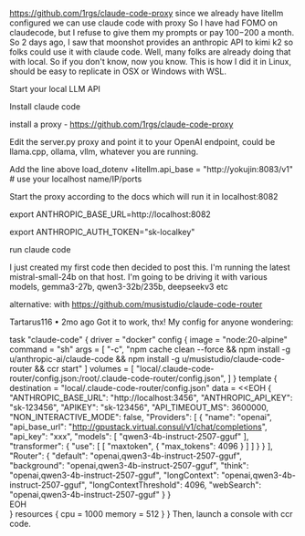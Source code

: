 https://github.com/1rgs/claude-code-proxy
since we already have litellm configured we can use claude code with proxy
So I have had FOMO on claudecode, but I refuse to give them my prompts or pay $100-$200 a month. So 2 days ago, I saw that moonshot provides an anthropic API to kimi k2 so folks could use it with claude code. Well, many folks are already doing that with local. So if you don't know, now you know. This is how I did it in Linux, should be easy to replicate in OSX or Windows with WSL.

Start your local LLM API

Install claude code

install a proxy - https://github.com/1rgs/claude-code-proxy

Edit the server.py proxy and point it to your OpenAI endpoint, could be llama.cpp, ollama, vllm, whatever you are running.

Add the line above load_dotenv
+litellm.api_base = "http://yokujin:8083/v1" # use your localhost name/IP/ports

Start the proxy according to the docs which will run it in localhost:8082

export ANTHROPIC_BASE_URL=http://localhost:8082

export ANTHROPIC_AUTH_TOKEN="sk-localkey"

run claude code

I just created my first code then decided to post this. I'm running the latest mistral-small-24b on that host. I'm going to be driving it with various models, gemma3-27b, qwen3-32b/235b, deepseekv3 etc


alternative: with https://github.com/musistudio/claude-code-router


Tartarus116
•
2mo ago
Got it to work, thx! My config for anyone wondering:

task "claude-code" {
      driver = "docker"
      config {
        image   = "node:20-alpine"
        command = "sh"
        args = [
          "-c",
          "npm cache clean --force && npm install -g u/anthropic-ai/claude-code && npm install -g u/musistudio/claude-code-router && ccr start"
        ]
        volumes = [
          "local/.claude-code-router/config.json:/root/.claude-code-router/config.json",
        ]
      }
      template {
        destination = "local/.claude-code-router/config.json"
        data = <<EOH
{
  "ANTHROPIC_BASE_URL": "http://localhost:3456",
  "ANTHROPIC_API_KEY": "sk-123456",
  "APIKEY": "sk-123456",
  "API_TIMEOUT_MS": 3600000,
  "NON_INTERACTIVE_MODE": false,
  "Providers": [
    {
      "name": "openai",
      "api_base_url": "http://gpustack.virtual.consul/v1/chat/completions",
      "api_key": "xxx",
      "models": [
        "qwen3-4b-instruct-2507-gguf"
      ],
      "transformer": {
          "use": [
            [
              "maxtoken",
              {
                "max_tokens": 4096
              }
            ]
          ]
        }
    }
  ],
  "Router": {
    "default": "openai,qwen3-4b-instruct-2507-gguf",
    "background": "openai,qwen3-4b-instruct-2507-gguf",
    "think": "openai,qwen3-4b-instruct-2507-gguf",
    "longContext": "openai,qwen3-4b-instruct-2507-gguf",
    "longContextThreshold": 4096,
    "webSearch": "openai,qwen3-4b-instruct-2507-gguf"
  }
}       
EOH        
      }
      resources {
        cpu    = 1000
        memory = 512
      }
    }
Then, launch a console with ccr code.
